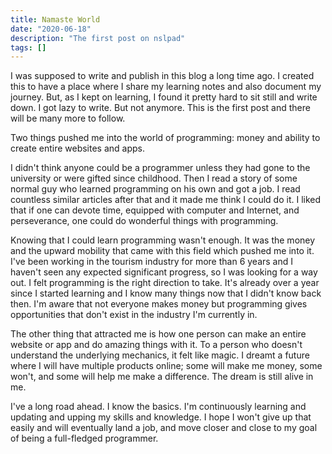 ```yaml
---
title: Namaste World
date: "2020-06-18"
description: "The first post on nslpad"
tags: []
---
```


I was supposed to write and publish in this blog a long time ago. I created this to have a place where I share my learning notes and also document my journey. But, as I kept on learning, I found it pretty hard to sit still and write down. I got lazy to write. But not anymore. This is the first post and there will be many more to follow.

Two things pushed me into the world of programming: money and ability to create entire websites and apps.

I didn't think anyone could be a programmer unless they had gone to the university or were gifted since childhood. Then I read a story of some normal guy who learned programming on his own and got a job. I read countless similar articles after that and it made me think I could do it. I liked that if one can devote time, equipped with computer and Internet, and perseverance, one could do wonderful things with programming.

Knowing that I could learn programming wasn't enough. It was the money and the upward mobility that came with this field which pushed me into it. I've been working in the tourism industry for more than 6 years and I haven't seen any expected significant progress, so I was looking for a way out. I felt programming is the right direction to take. It's already over a year since I started learning and I know many things now that I didn't know back then. I'm aware that not everyone makes money but programming gives opportunities that don't exist in the industry I'm currently in.

The other thing that attracted me is how one person can make an entire website or app and do amazing things with it. To a person who doesn't understand the underlying mechanics, it felt like magic. I dreamt a future where I will have multiple products online; some will make me money, some won't, and some will help me make a difference. The dream is still alive in me.

I've a long road ahead. I know the basics. I'm continuously learning and updating and upping my skills and knowledge. I hope I won't give up that easily and will eventually land a job, and move closer and close to my goal of being a full-fledged programmer.
